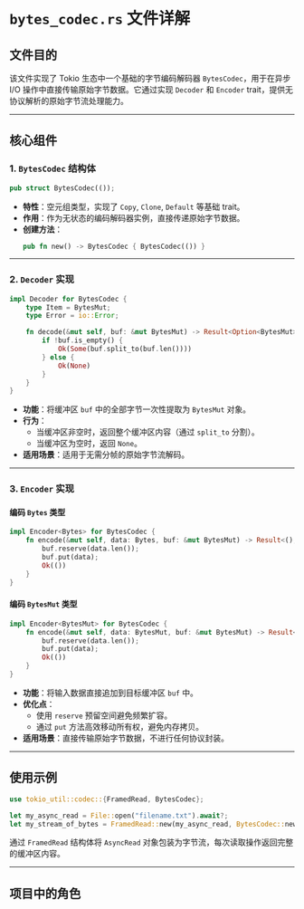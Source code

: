# `bytes_codec.rs` 文件详解

## **文件目的**
该文件实现了 Tokio 生态中一个基础的字节编码解码器 `BytesCodec`，用于在异步 I/O 操作中直接传输原始字节数据。它通过实现 `Decoder` 和 `Encoder` trait，提供无协议解析的原始字节流处理能力。

---

## **核心组件**

### **1. `BytesCodec` 结构体**
```rust
pub struct BytesCodec(());
```
- **特性**：空元组类型，实现了 `Copy`, `Clone`, `Default` 等基础 trait。
- **作用**：作为无状态的编码解码器实例，直接传递原始字节数据。
- **创建方法**：
  ```rust
  pub fn new() -> BytesCodec { BytesCodec(()) }
  ```

---

### **2. `Decoder` 实现**
```rust
impl Decoder for BytesCodec {
    type Item = BytesMut;
    type Error = io::Error;

    fn decode(&mut self, buf: &mut BytesMut) -> Result<Option<BytesMut>, io::Error> {
        if !buf.is_empty() {
            Ok(Some(buf.split_to(buf.len())))
        } else {
            Ok(None)
        }
    }
}
```
- **功能**：将缓冲区 `buf` 中的全部字节一次性提取为 `BytesMut` 对象。
- **行为**：
  - 当缓冲区非空时，返回整个缓冲区内容（通过 `split_to` 分割）。
  - 当缓冲区为空时，返回 `None`。
- **适用场景**：适用于无需分帧的原始字节流解码。

---

### **3. `Encoder` 实现**
#### **编码 `Bytes` 类型**
```rust
impl Encoder<Bytes> for BytesCodec {
    fn encode(&mut self, data: Bytes, buf: &mut BytesMut) -> Result<(), io::Error> {
        buf.reserve(data.len());
        buf.put(data);
        Ok(())
    }
}
```

#### **编码 `BytesMut` 类型**
```rust
impl Encoder<BytesMut> for BytesCodec {
    fn encode(&mut self, data: BytesMut, buf: &mut BytesMut) -> Result<(), io::Error> {
        buf.reserve(data.len());
        buf.put(data);
        Ok(())
    }
}
```
- **功能**：将输入数据直接追加到目标缓冲区 `buf` 中。
- **优化点**：
  - 使用 `reserve` 预留空间避免频繁扩容。
  - 通过 `put` 方法高效移动所有权，避免内存拷贝。
- **适用场景**：直接传输原始字节数据，不进行任何协议封装。

---

## **使用示例**
```rust
use tokio_util::codec::{FramedRead, BytesCodec};

let my_async_read = File::open("filename.txt").await?;
let my_stream_of_bytes = FramedRead::new(my_async_read, BytesCodec::new());
```
通过 `FramedRead` 结构体将 `AsyncRead` 对象包装为字节流，每次读取操作返回完整的缓冲区内容。

---

## **项目中的角色**